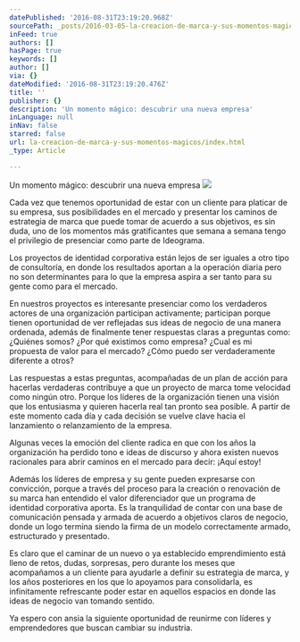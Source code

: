 ```yaml
---
datePublished: '2016-08-31T23:19:20.968Z'
sourcePath: _posts/2016-03-05-la-creacion-de-marca-y-sus-momentos-magicos.md
inFeed: true
authors: []
hasPage: true
keywords: []
author: []
via: {}
dateModified: '2016-08-31T23:19:20.476Z'
title: ''
publisher: {}
description: 'Un momento mágico: descubrir una nueva empresa'
inLanguage: null
inNav: false
starred: false
url: la-creacion-de-marca-y-sus-momentos-magicos/index.html
_type: Article

---
```

Un momento mágico: descubrir una nueva empresa
![](https://s3-us-west-2.amazonaws.com/the-grid-img/p/838de1683caa556dd5c27b03fabb77d17b5a2aab.jpg)

Cada vez que tenemos oportunidad de estar con un cliente para platicar de su empresa, sus posibilidades en el mercado y presentar los caminos de estrategia de marca que puede tomar de acuerdo a sus objetivos, es sin duda, uno de los momentos más gratificantes que semana a semana tengo el privilegio de presenciar como parte de Ideograma.

Los proyectos de identidad corporativa están lejos de ser iguales a otro tipo de consultoría, en donde los resultados aportan a la operación diaria pero no son determinantes para lo que la empresa aspira a ser tanto para su gente como para el mercado.

En nuestros proyectos es interesante presenciar como los verdaderos actores de una organización participan activamente; participan porque tienen oportunidad de ver reflejadas sus ideas de negocio de una manera ordenada, además de finalmente tener respuestas claras a preguntas como: ¿Quiénes somos? ¿Por qué existimos como empresa? ¿Cual es mi propuesta de valor para el mercado? ¿Cómo puedo ser verdaderamente diferente a otros?

Las respuestas a estas preguntas, acompañadas de un plan de acción para hacerlas verdaderas contribuye a que un proyecto de marca tome velocidad como ningún otro. Porque los líderes de la organización tienen una visión que los entusiasma y quieren hacerla real tan pronto sea posible. A partir de este momento cada día y cada decisión se vuelve clave hacia el lanzamiento o relanzamiento de la empresa.

Algunas veces la emoción del cliente radica en que con los años la organización ha perdido tono e ideas de discurso y ahora existen nuevos racionales para abrir caminos en el mercado para decir: ¡Aquí estoy!

Además los líderes de empresa y su gente pueden expresarse con convicción, porque a través del proceso para la creación o renovación de su marca han entendido el valor diferenciador que un programa de identidad corporativa aporta. Es la tranquilidad de contar con una base de comunicación pensada y armada de acuerdo a objetivos claros de negocio, donde un logo termina siendo la firma de un modelo correctamente armado, estructurado y presentado.

Es claro que el caminar de un nuevo o ya establecido emprendimiento está lleno de retos, dudas, sorpresas, pero durante los meses que acompañamos a un cliente para ayudarle a definir su estrategia de marca, y los años posteriores en los que lo apoyamos para consolidarla, es infinitamente refrescante poder estar en aquellos espacios en donde las ideas de negocio van tomando sentido.

Ya espero con ansia la siguiente oportunidad de reunirme con líderes y emprendedores que buscan cambiar su industria.